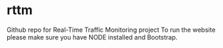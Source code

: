 # rttm
Github repo for Real-Time Traffic Monitoring project
To run the website please make sure you have NODE installed and Bootstrap.
